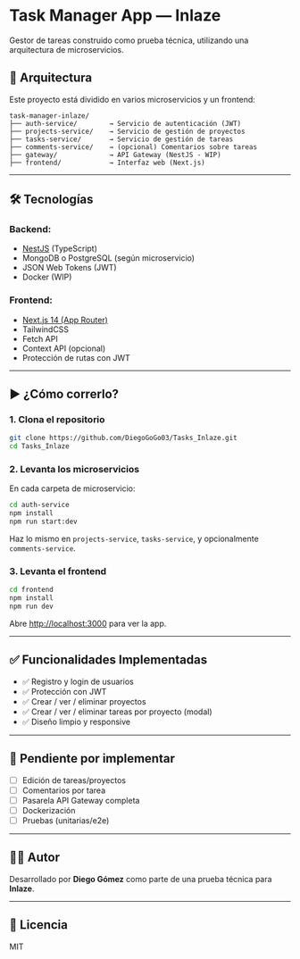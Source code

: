# Task Manager App — Inlaze

Gestor de tareas construido como prueba técnica, utilizando una arquitectura de microservicios.

## 🧱 Arquitectura

Este proyecto está dividido en varios microservicios y un frontend:

```
task-manager-inlaze/
├── auth-service/        → Servicio de autenticación (JWT)
├── projects-service/    → Servicio de gestión de proyectos
├── tasks-service/       → Servicio de gestión de tareas
├── comments-service/    → (opcional) Comentarios sobre tareas
├── gateway/             → API Gateway (NestJS - WIP)
├── frontend/            → Interfaz web (Next.js)
```

---

## 🛠️ Tecnologías

### Backend:
- [NestJS](https://nestjs.com/) (TypeScript)
- MongoDB o PostgreSQL (según microservicio)
- JSON Web Tokens (JWT)
- Docker (WIP)

### Frontend:
- [Next.js 14 (App Router)](https://nextjs.org/)
- TailwindCSS
- Fetch API
- Context API (opcional)
- Protección de rutas con JWT

---

## ▶️ ¿Cómo correrlo?

### 1. Clona el repositorio

```bash
git clone https://github.com/DiegoGoGo03/Tasks_Inlaze.git
cd Tasks_Inlaze
```

### 2. Levanta los microservicios

En cada carpeta de microservicio:

```bash
cd auth-service
npm install
npm run start:dev
```

Haz lo mismo en `projects-service`, `tasks-service`, y opcionalmente `comments-service`.

### 3. Levanta el frontend

```bash
cd frontend
npm install
npm run dev
```

Abre [http://localhost:3000](http://localhost:3000) para ver la app.

---

## ✅ Funcionalidades Implementadas

- ✅ Registro y login de usuarios
- ✅ Protección con JWT
- ✅ Crear / ver / eliminar proyectos
- ✅ Crear / ver / eliminar tareas por proyecto (modal)
- ✅ Diseño limpio y responsive

---

## 🧩 Pendiente por implementar

- [ ] Edición de tareas/proyectos
- [ ] Comentarios por tarea
- [ ] Pasarela API Gateway completa
- [ ] Dockerización
- [ ] Pruebas (unitarias/e2e)

---

## 👨‍💻 Autor

Desarrollado por **Diego Gómez** como parte de una prueba técnica para **Inlaze**.

---

## 📄 Licencia

MIT
